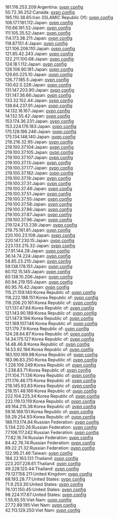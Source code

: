 181.116.253.209:Argentina: [ovpn config](vpn/181_116_253_209.ovpn)  
50.72.36.252:Canada: [ovpn config](vpn/50_72_36_252.ovpn)  
195.110.38.65:Iran (ISLAMIC Republic Of): [ovpn config](vpn/195_110_38_65.ovpn)  
106.177.161.112:Japan: [ovpn config](vpn/106_177_161_112.ovpn)  
110.66.191.52:Japan: [ovpn config](vpn/110_66_191_52.ovpn)  
111.105.35.52:Japan: [ovpn config](vpn/111_105_35_52.ovpn)  
114.173.38.211:Japan: [ovpn config](vpn/114_173_38_211.ovpn)  
118.87.151.4:Japan: [ovpn config](vpn/118_87_151_4.ovpn)  
121.106.206.110:Japan: [ovpn config](vpn/121_106_206_110.ovpn)  
121.85.42.243:Japan: [ovpn config](vpn/121_85_42_243.ovpn)  
122.211.100.68:Japan: [ovpn config](vpn/122_211_100_68.ovpn)  
124.18.1.112:Japan: [ovpn config](vpn/124_18_1_112.ovpn)  
126.108.90.181:Japan: [ovpn config](vpn/126_108_90_181.ovpn)  
126.60.225.10:Japan: [ovpn config](vpn/126_60_225_10.ovpn)  
126.77.185.5:Japan: [ovpn config](vpn/126_77_185_5.ovpn)  
130.62.0.228:Japan: [ovpn config](vpn/130_62_0_228.ovpn)  
131.147.203.90:Japan: [ovpn config](vpn/131_147_203_90.ovpn)  
131.147.36.66:Japan: [ovpn config](vpn/131_147_36_66.ovpn)  
133.32.152.44:Japan: [ovpn config](vpn/133_32_152_44.ovpn)  
138.64.237.91:Japan: [ovpn config](vpn/138_64_237_91.ovpn)  
14.132.16.167:Japan: [ovpn config](vpn/14_132_16_167.ovpn)  
14.132.55.42:Japan: [ovpn config](vpn/14_132_55_42.ovpn)  
153.174.36.231:Japan: [ovpn config](vpn/153_174_36_231.ovpn)  
153.224.176.183:Japan: [ovpn config](vpn/153_224_176_183.ovpn)  
175.128.196.246:Japan: [ovpn config](vpn/175_128_196_246.ovpn)  
175.134.148.140:Japan: [ovpn config](vpn/175_134_148_140.ovpn)  
218.216.32.95:Japan: [ovpn config](vpn/218_216_32_95.ovpn)  
219.100.37.104:Japan: [ovpn config](vpn/219_100_37_104.ovpn)  
219.100.37.105:Japan: [ovpn config](vpn/219_100_37_105.ovpn)  
219.100.37.107:Japan: [ovpn config](vpn/219_100_37_107.ovpn)  
219.100.37.13:Japan: [ovpn config](vpn/219_100_37_13.ovpn)  
219.100.37.177:Japan: [ovpn config](vpn/219_100_37_177.ovpn)  
219.100.37.182:Japan: [ovpn config](vpn/219_100_37_182.ovpn)  
219.100.37.19:Japan: [ovpn config](vpn/219_100_37_19.ovpn)  
219.100.37.31:Japan: [ovpn config](vpn/219_100_37_31.ovpn)  
219.100.37.49:Japan: [ovpn config](vpn/219_100_37_49.ovpn)  
219.100.37.51:Japan: [ovpn config](vpn/219_100_37_51.ovpn)  
219.100.37.55:Japan: [ovpn config](vpn/219_100_37_55.ovpn)  
219.100.37.58:Japan: [ovpn config](vpn/219_100_37_58.ovpn)  
219.100.37.86:Japan: [ovpn config](vpn/219_100_37_86.ovpn)  
219.100.37.87:Japan: [ovpn config](vpn/219_100_37_87.ovpn)  
219.100.37.96:Japan: [ovpn config](vpn/219_100_37_96.ovpn)  
219.124.213.238:Japan: [ovpn config](vpn/219_124_213_238.ovpn)  
219.75.161.81:Japan: [ovpn config](vpn/219_75_161_81.ovpn)  
220.100.23.108:Japan: [ovpn config](vpn/220_100_23_108.ovpn)  
220.147.230.15:Japan: [ovpn config](vpn/220_147_230_15.ovpn)  
223.133.215.32:Japan: [ovpn config](vpn/223_133_215_32.ovpn)  
27.91.144.28:Japan: [ovpn config](vpn/27_91_144_28.ovpn)  
36.14.74.224:Japan: [ovpn config](vpn/36_14_74_224.ovpn)  
58.85.23.215:Japan: [ovpn config](vpn/58_85_23_215.ovpn)  
59.138.178.151:Japan: [ovpn config](vpn/59_138_178_151.ovpn)  
60.112.15.145:Japan: [ovpn config](vpn/60_112_15_145.ovpn)  
60.138.10.206:Japan: [ovpn config](vpn/60_138_10_206.ovpn)  
60.94.219.155:Japan: [ovpn config](vpn/60_94_219_155.ovpn)  
60.95.76.42:Japan: [ovpn config](vpn/60_95_76_42.ovpn)  
115.21.159.140:Korea Republic of: [ovpn config](vpn/115_21_159_140.ovpn)  
118.222.188.151:Korea Republic of: [ovpn config](vpn/118_222_188_151.ovpn)  
119.206.20.161:Korea Republic of: [ovpn config](vpn/119_206_20_161.ovpn)  
121.137.47.84:Korea Republic of: [ovpn config](vpn/121_137_47_84.ovpn)  
121.143.90.189:Korea Republic of: [ovpn config](vpn/121_143_90_189.ovpn)  
121.147.9.194:Korea Republic of: [ovpn config](vpn/121_147_9_194.ovpn)  
121.169.107.148:Korea Republic of: [ovpn config](vpn/121_169_107_148.ovpn)  
121.179.7.9:Korea Republic of: [ovpn config](vpn/121_179_7_9.ovpn)  
124.28.64.87:Korea Republic of: [ovpn config](vpn/124_28_64_87.ovpn)  
14.34.175.127:Korea Republic of: [ovpn config](vpn/14_34_175_127.ovpn)  
14.48.46.8:Korea Republic of: [ovpn config](vpn/14_48_46_8.ovpn)  
14.53.92.194:Korea Republic of: [ovpn config](vpn/14_53_92_194.ovpn)  
183.100.169.98:Korea Republic of: [ovpn config](vpn/183_100_169_98.ovpn)  
183.96.83.250:Korea Republic of: [ovpn config](vpn/183_96_83_250.ovpn)  
1.226.109.249:Korea Republic of: [ovpn config](vpn/1_226_109_249.ovpn)  
1.238.83.71:Korea Republic of: [ovpn config](vpn/1_238_83_71.ovpn)  
211.104.71.136:Korea Republic of: [ovpn config](vpn/211_104_71_136.ovpn)  
211.176.46.175:Korea Republic of: [ovpn config](vpn/211_176_46_175.ovpn)  
218.145.93.83:Korea Republic of: [ovpn config](vpn/218_145_93_83.ovpn)  
218.151.48.166:Korea Republic of: [ovpn config](vpn/218_151_48_166.ovpn)  
222.104.225.34:Korea Republic of: [ovpn config](vpn/222_104_225_34.ovpn)  
222.119.13.119:Korea Republic of: [ovpn config](vpn/222_119_13_119.ovpn)  
49.164.215.38:Korea Republic of: [ovpn config](vpn/49_164_215_38.ovpn)  
59.16.169.151:Korea Republic of: [ovpn config](vpn/59_16_169_151.ovpn)  
59.29.254.93:Korea Republic of: [ovpn config](vpn/59_29_254_93.ovpn)  
188.113.174.84:Russian Federation: [ovpn config](vpn/188_113_174_84.ovpn)  
5.134.220.26:Russian Federation: [ovpn config](vpn/5_134_220_26.ovpn)  
77.106.117.242:Russian Federation: [ovpn config](vpn/77_106_117_242.ovpn)  
77.82.16.74:Russian Federation: [ovpn config](vpn/77_82_16_74.ovpn)  
84.42.76.74:Russian Federation: [ovpn config](vpn/84_42_76_74.ovpn)  
89.22.21.32:Russian Federation: [ovpn config](vpn/89_22_21_32.ovpn)  
122.99.21.46:Taiwan: [ovpn config](vpn/122_99_21_46.ovpn)  
184.22.163.131:Thailand: [ovpn config](vpn/184_22_163_131.ovpn)  
223.207.228.61:Thailand: [ovpn config](vpn/223_207_228_61.ovpn)  
49.228.120.44:Thailand: [ovpn config](vpn/49_228_120_44.ovpn)  
79.127.158.211:United Kingdom: [ovpn config](vpn/79_127_158_211.ovpn)  
68.193.28.77:United States: [ovpn config](vpn/68_193_28_77.ovpn)  
71.9.253.30:United States: [ovpn config](vpn/71_9_253_30.ovpn)  
76.131.150.45:United States: [ovpn config](vpn/76_131_150_45.ovpn)  
98.224.117.67:United States: [ovpn config](vpn/98_224_117_67.ovpn)  
1.55.65.55:Viet Nam: [ovpn config](vpn/1_55_65_55.ovpn)  
27.72.89.195:Viet Nam: [ovpn config](vpn/27_72_89_195.ovpn)  
42.113.129.250:Viet Nam: [ovpn config](vpn/42_113_129_250.ovpn)  
